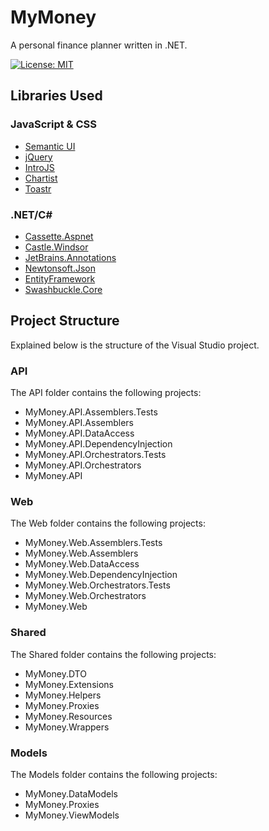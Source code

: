# MyMoney
A personal finance planner written in .NET.

[![License: MIT](https://img.shields.io/badge/License-MIT-yellow.svg)](https://opensource.org/licenses/MIT)

## Libraries Used
### JavaScript & CSS
- [Semantic UI](https://github.com/semantic-org/semantic-ui/)
- [jQuery](https://github.com/jquery/jquery)
- [IntroJS](https://github.com/usablica/intro.js/)
- [Chartist](https://github.com/gionkunz/chartist-js)
- [Toastr](https://github.com/CodeSeven/toastr)

### .NET/C# #
- [Cassette.Aspnet](https://github.com/andrewdavey/cassette)
- [Castle.Windsor](https://github.com/castleproject/Windsor)
- [JetBrains.Annotations](https://www.nuget.org/packages/JetBrains.Annotations)
- [Newtonsoft.Json](https://github.com/JamesNK/Newtonsoft.Json)
- [EntityFramework](https://github.com/aspnet/EntityFramework6)
- [Swashbuckle.Core](https://github.com/domaindrivendev/Swashbuckle)

## Project Structure
Explained below is the structure of the Visual Studio project.
### API
The API folder contains the following projects:
- MyMoney.API.Assemblers.Tests
- MyMoney.API.Assemblers	
- MyMoney.API.DataAccess	
- MyMoney.API.DependencyInjection	
- MyMoney.API.Orchestrators.Tests	
- MyMoney.API.Orchestrators	
- MyMoney.API

### Web
The Web folder contains the following projects:
- MyMoney.Web.Assemblers.Tests
- MyMoney.Web.Assemblers	
- MyMoney.Web.DataAccess	
- MyMoney.Web.DependencyInjection	
- MyMoney.Web.Orchestrators.Tests	
- MyMoney.Web.Orchestrators	
- MyMoney.Web

### Shared
The Shared folder contains the following projects:
- MyMoney.DTO	
- MyMoney.Extensions	
- MyMoney.Helpers	
- MyMoney.Proxies
- MyMoney.Resources	
- MyMoney.Wrappers

### Models
The Models folder contains the following projects:
- MyMoney.DataModels	
- MyMoney.Proxies
- MyMoney.ViewModels
